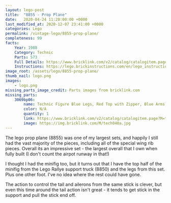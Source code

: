 ```yaml
---
layout: lego-post
title:  "8855 - Prop Plane"
date:   2020-04-24 11:20:00:00 +0000
last_modified_at: 2020-12-07 23:41:00 +0000
categories: Lego
permalink: /vintage-lego/8855-prop-plane/
completeness: 99
facts:
    Year: 1988
    Category: Technic
    Parts: 573
    Full Details: https://www.bricklink.com/v2/catalog/catalogitem.page?S=8855-1#T=I
    Instructions: https://lego.brickinstructions.com/en/lego_instructions/set/8855/Propeller_Plane
image_root: /assets/lego/8855-prop-plane/
thumb_nail: logo.png
images:
    - logo.png
missing_parts_image_credit: Parts images from bricklink.com
missing_parts:
    3069bp06: 
        name: Technic Figure Blue Legs, Red Top with Zipper, Blue Arms, Black Hair, White Helmet
        color: N/A
        quantity: 1
        link: https://www.bricklink.com/v2/catalog/catalogitem.page?M=tech040a
        image: https://img.bricklink.com/M/tech040a.jpg
---
```


The lego prop plane (8855) was one of my largest sets, and happily I still had the vast majority of the pieces, including all of the special wing rib pieces. Overall its an impressive set - the largest overall that I own when fully built (I don't count the airpot runway in that!)

I thought I had the minifig too, but it turns out that I have the top half of the minifig from the Lego Rallye support truck (8850) and the legs from this set. Plus one other foot. I've no idea where the rest could have gone.

The action to control the tail and ailerons from the same stick is clever, but even this time around the tail action isn't great - it tends to get stick in the support and pull the stick end off.
